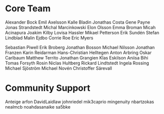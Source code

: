 # Core Team
Alexander Bock
Emil Axelsson
Kalle Bladin
Jonathas Costa
Gene Payne
Jonas Strandstedt
Michal Marcinkowski
Elon Olsson
Emma Broman
Micah Acinapura
Joakim Kilby
Lovisa Hassler
Mikael Petterson 
Erik Sundén
Stefan Lindblad
Malin Ejdbo
Corrie Roe
Eric Myers

Sebastian Piwell
Erik Broberg
Jonathan Bosson
Michael Nilsson
Jonathan Franzen
Karin Reidarman
Hans-Christian Helltegen
Anton Arbring
Oskar Carlbaum
Matthew Territo
Jonathan Grangien
Klas Eskilson
Aniisa Bihi
Tomas Forsyth Rosin
Niclas Hultberg
Rickard Lindtstedt
Ingela Rossing
Michael Sjöström
Michael Novén
Christoffer Särevall


# Community Support
Anteige
arfon
DavidLaidlaw
johnriedel
mik3caprio
mingenuity
nbartzokas
nealmcb
noahdasanaike
sa5bke
